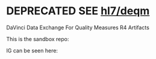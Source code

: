 # DEPRECATED SEE [hl7/deqm](https://github.com/HL7/davinci-deqm) 

DaVinci Data Exchange For Quality Measures R4 Artifacts

This is the sandbox repo:

IG can be seen here:  
